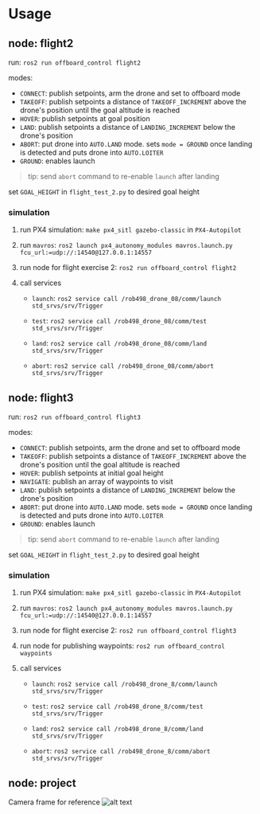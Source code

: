 # Usage
## node: flight2

run: `ros2 run offboard_control flight2`

modes:

* `CONNECT`: publish setpoints, arm the drone and set to offboard mode
* `TAKEOFF`: publish setpoints a distance of `TAKEOFF_INCREMENT` above the drone's position until the goal altitude is reached
* `HOVER`: publish setpoints at goal position
* `LAND`: publish setpoints a distance of `LANDING_INCREMENT` below the drone's position
* `ABORT`: put drone into `AUTO.LAND` mode. sets `mode = GROUND` once landing is detected and puts drone into `AUTO.LOITER`
* `GROUND`: enables launch
    
> tip: send `abort` command to re-enable `launch` after landing

set `GOAL_HEIGHT` in `flight_test_2.py` to desired goal height

### simulation

1. run PX4 simulation: `make px4_sitl gazebo-classic` in `PX4-Autopilot`

2. run `mavros`: `ros2 launch px4_autonomy_modules mavros.launch.py fcu_url:=udp://:14540@127.0.0.1:14557`

3. run node for flight exercise 2: `ros2 run offboard_control flight2`

4. call services

    * `launch`: `ros2 service call /rob498_drone_08/comm/launch std_srvs/srv/Trigger`

    * `test`: `ros2 service call /rob498_drone_08/comm/test std_srvs/srv/Trigger`

    * `land`: `ros2 service call /rob498_drone_08/comm/land std_srvs/srv/Trigger`

    * `abort`: `ros2 service call /rob498_drone_08/comm/abort std_srvs/srv/Trigger`

## node: flight3

run: `ros2 run offboard_control flight3`

modes:

* `CONNECT`: publish setpoints, arm the drone and set to offboard mode
* `TAKEOFF`: publish setpoints a distance of `TAKEOFF_INCREMENT` above the drone's position until the goal altitude is reached
* `HOVER`: publish setpoints at initial goal height
* `NAVIGATE`: publish an array of waypoints to visit
* `LAND`: publish setpoints a distance of `LANDING_INCREMENT` below the drone's position
* `ABORT`: put drone into `AUTO.LAND` mode. sets `mode = GROUND` once landing is detected and puts drone into `AUTO.LOITER`
* `GROUND`: enables launch
    
> tip: send `abort` command to re-enable `launch` after landing

set `GOAL_HEIGHT` in `flight_test_2.py` to desired goal height

### simulation

1. run PX4 simulation: `make px4_sitl gazebo-classic` in `PX4-Autopilot`

2. run `mavros`: `ros2 launch px4_autonomy_modules mavros.launch.py fcu_url:=udp://:14540@127.0.0.1:14557`

3. run node for flight exercise 2: `ros2 run offboard_control flight3`

4. run node for publishing waypoints: `ros2 run offboard_control waypoints`

5. call services

    * `launch`: `ros2 service call /rob498_drone_8/comm/launch std_srvs/srv/Trigger`

    * `test`: `ros2 service call /rob498_drone_8/comm/test std_srvs/srv/Trigger`

    * `land`: `ros2 service call /rob498_drone_8/comm/land std_srvs/srv/Trigger`

    * `abort`: `ros2 service call /rob498_drone_8/comm/abort std_srvs/srv/Trigger`

## node: project
Camera frame for reference
![alt text](\Capstone\imgs\drone_axis.jpg "camframe")
